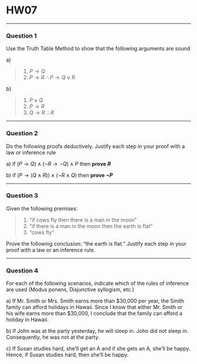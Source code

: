 # HW07
---
### Question 1

Use the Truth Table Method to show that the following arguments are sound

a)
>1) $P \rightarrow Q$
>2) $P \rightarrow R$
>$\therefore P \rightarrow Q \lor R$

b)
>1) $P \lor Q$
>2) $P \rightarrow R$
>3) $Q \rightarrow R$
>$\therefore R$

---
### Question 2

Do the following proofs deductively. Justify each step in your proof with a law or inference rule

a) if $(P \rightarrow Q) \land (\lnot R \rightarrow \lnot Q) \land P$ then **prove $R$**

b) if $(P \rightarrow (Q \land R)) \land (\lnot R \land Q)$ then **prove $\lnot P$**

---
### Question 3

Given the following premises:
>1) "if cows fly then there is a man in the moon”
>2) “if there is a man in the moon then the earth is flat”
>3) “cows fly”

Prove the following conclusion: “the earth is flat.” Justify each step in your proof with a law or an inference rule.

---
### Question 4

For each of the following scenarios, indicate which of the rules of inference are used (Modus ponens, Disjunctive syllogism, etc.)

a) If Mr. Smith or Mrs. Smith earns more than $30,000 per year, the Smith family can afford holidays in Hawaii. Since I know that either Mr. Smith or his wife earns more than $30,000, I conclude that the family can afford a holiday in Hawaii.

b) If John was at the party yesterday, he will sleep in. John did not sleep in. Consequently, he was not at the party.

c) If Susan studies hard, she’ll get an A and if she gets an A, she’ll be happy. Hence, if Susan studies hard, then she’ll be happy.
